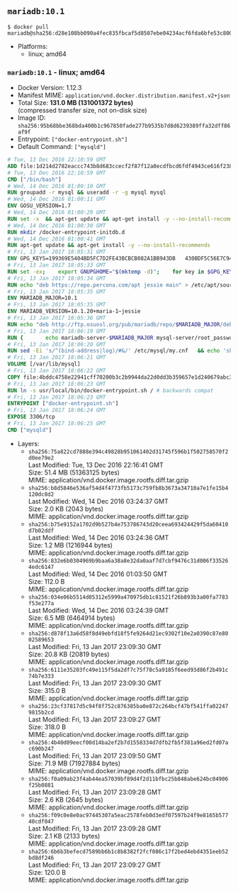 ## `mariadb:10.1`

```console
$ docker pull mariadb@sha256:d28e108bb090a4fec835fbcaf5d8507ebe04234acf6fda6bfe53c8008d095362
```

-	Platforms:
	-	linux; amd64

### `mariadb:10.1` - linux; amd64

-	Docker Version: 1.12.3
-	Manifest MIME: `application/vnd.docker.distribution.manifest.v2+json`
-	Total Size: **131.0 MB (131001372 bytes)**  
	(compressed transfer size, not on-disk size)
-	Image ID: `sha256:95b68bbe368bda400b1c967850fade277b9535b7d8d6239389ffa32dff86af9f`
-	Entrypoint: `["docker-entrypoint.sh"]`
-	Default Command: `["mysqld"]`

```dockerfile
# Tue, 13 Dec 2016 22:10:59 GMT
ADD file:1d214d2782eaccc743b8d683ccecf2f87f12a0ecdfbcd6fdf4943ce616f23870 in / 
# Tue, 13 Dec 2016 22:10:59 GMT
CMD ["/bin/bash"]
# Wed, 14 Dec 2016 01:00:10 GMT
RUN groupadd -r mysql && useradd -r -g mysql mysql
# Wed, 14 Dec 2016 01:00:11 GMT
ENV GOSU_VERSION=1.7
# Wed, 14 Dec 2016 01:00:29 GMT
RUN set -x 	&& apt-get update && apt-get install -y --no-install-recommends ca-certificates wget && rm -rf /var/lib/apt/lists/* 	&& wget -O /usr/local/bin/gosu "https://github.com/tianon/gosu/releases/download/$GOSU_VERSION/gosu-$(dpkg --print-architecture)" 	&& wget -O /usr/local/bin/gosu.asc "https://github.com/tianon/gosu/releases/download/$GOSU_VERSION/gosu-$(dpkg --print-architecture).asc" 	&& export GNUPGHOME="$(mktemp -d)" 	&& gpg --keyserver ha.pool.sks-keyservers.net --recv-keys B42F6819007F00F88E364FD4036A9C25BF357DD4 	&& gpg --batch --verify /usr/local/bin/gosu.asc /usr/local/bin/gosu 	&& rm -r "$GNUPGHOME" /usr/local/bin/gosu.asc 	&& chmod +x /usr/local/bin/gosu 	&& gosu nobody true 	&& apt-get purge -y --auto-remove ca-certificates wget
# Wed, 14 Dec 2016 01:00:30 GMT
RUN mkdir /docker-entrypoint-initdb.d
# Wed, 14 Dec 2016 01:00:41 GMT
RUN apt-get update && apt-get install -y --no-install-recommends 		apt-transport-https ca-certificates 		pwgen 	&& rm -rf /var/lib/apt/lists/*
# Fri, 13 Jan 2017 18:05:31 GMT
ENV GPG_KEYS=199369E5404BD5FC7D2FE43BCBCB082A1BB943DB 	430BDF5C56E7C94E848EE60C1C4CBDCDCD2EFD2A 	4D1BB29D63D98E422B2113B19334A25F8507EFA5
# Fri, 13 Jan 2017 18:05:33 GMT
RUN set -ex; 	export GNUPGHOME="$(mktemp -d)"; 	for key in $GPG_KEYS; do 		gpg --keyserver ha.pool.sks-keyservers.net --recv-keys "$key"; 	done; 	gpg --export $GPG_KEYS > /etc/apt/trusted.gpg.d/mariadb.gpg; 	rm -r "$GNUPGHOME"; 	apt-key list
# Fri, 13 Jan 2017 18:05:34 GMT
RUN echo "deb https://repo.percona.com/apt jessie main" > /etc/apt/sources.list.d/percona.list 	&& { 		echo 'Package: *'; 		echo 'Pin: release o=Percona Development Team'; 		echo 'Pin-Priority: 998'; 	} > /etc/apt/preferences.d/percona
# Fri, 13 Jan 2017 18:05:35 GMT
ENV MARIADB_MAJOR=10.1
# Fri, 13 Jan 2017 18:05:35 GMT
ENV MARIADB_VERSION=10.1.20+maria-1~jessie
# Fri, 13 Jan 2017 18:05:36 GMT
RUN echo "deb http://ftp.osuosl.org/pub/mariadb/repo/$MARIADB_MAJOR/debian jessie main" > /etc/apt/sources.list.d/mariadb.list 	&& { 		echo 'Package: *'; 		echo 'Pin: release o=MariaDB'; 		echo 'Pin-Priority: 999'; 	} > /etc/apt/preferences.d/mariadb
# Fri, 13 Jan 2017 18:06:19 GMT
RUN { 		echo mariadb-server-$MARIADB_MAJOR mysql-server/root_password password 'unused'; 		echo mariadb-server-$MARIADB_MAJOR mysql-server/root_password_again password 'unused'; 	} | debconf-set-selections 	&& apt-get update 	&& apt-get install -y 		mariadb-server=$MARIADB_VERSION 		percona-xtrabackup 		socat 	&& rm -rf /var/lib/apt/lists/* 	&& sed -ri 's/^user\s/#&/' /etc/mysql/my.cnf /etc/mysql/conf.d/* 	&& rm -rf /var/lib/mysql && mkdir -p /var/lib/mysql /var/run/mysqld 	&& chown -R mysql:mysql /var/lib/mysql /var/run/mysqld 	&& chmod 777 /var/run/mysqld
# Fri, 13 Jan 2017 18:06:20 GMT
RUN sed -Ei 's/^(bind-address|log)/#&/' /etc/mysql/my.cnf 	&& echo 'skip-host-cache\nskip-name-resolve' | awk '{ print } $1 == "[mysqld]" && c == 0 { c = 1; system("cat") }' /etc/mysql/my.cnf > /tmp/my.cnf 	&& mv /tmp/my.cnf /etc/mysql/my.cnf
# Fri, 13 Jan 2017 18:06:21 GMT
VOLUME [/var/lib/mysql]
# Fri, 13 Jan 2017 18:06:22 GMT
COPY file:4bddc4758e22941cff70200b3c2b9944da22d0dd3b359657e1d240679abc379b in /usr/local/bin/ 
# Fri, 13 Jan 2017 18:06:23 GMT
RUN ln -s usr/local/bin/docker-entrypoint.sh / # backwards compat
# Fri, 13 Jan 2017 18:06:23 GMT
ENTRYPOINT ["docker-entrypoint.sh"]
# Fri, 13 Jan 2017 18:06:24 GMT
EXPOSE 3306/tcp
# Fri, 13 Jan 2017 18:06:25 GMT
CMD ["mysqld"]
```

-	Layers:
	-	`sha256:75a822cd7888e394c49828b951061402d31745f596b1f502758570f2d0ee79e2`  
		Last Modified: Tue, 13 Dec 2016 22:16:41 GMT  
		Size: 51.4 MB (51363125 bytes)  
		MIME: application/vnd.docker.image.rootfs.diff.tar.gzip
	-	`sha256:b8d5846e536af54d4f4773fb5173c759fb8b3673a34710a7e1fe15b4120dc8d2`  
		Last Modified: Wed, 14 Dec 2016 03:24:37 GMT  
		Size: 2.0 KB (2043 bytes)  
		MIME: application/vnd.docker.image.rootfs.diff.tar.gzip
	-	`sha256:b75e9152a1702d9b527b4e753786743d20ceea693424429f5da60410d7b02ddf`  
		Last Modified: Wed, 14 Dec 2016 03:24:36 GMT  
		Size: 1.2 MB (1216944 bytes)  
		MIME: application/vnd.docker.image.rootfs.diff.tar.gzip
	-	`sha256:832e6b0304969b9baa6a38a8e32da0aaf7d7cbf9476c31d006f335264edc6147`  
		Last Modified: Wed, 14 Dec 2016 01:03:50 GMT  
		Size: 112.0 B  
		MIME: application/vnd.docker.image.rootfs.diff.tar.gzip
	-	`sha256:034e06b5514d05312e5999a470975db1c81521f26b893b3a00fa7783f53e277a`  
		Last Modified: Wed, 14 Dec 2016 03:24:39 GMT  
		Size: 6.5 MB (6464914 bytes)  
		MIME: application/vnd.docker.image.rootfs.diff.tar.gzip
	-	`sha256:d878f13a6d58f8d49ebfd18f5fe9264d21ec9302f10e2a0390c87e8002589653`  
		Last Modified: Fri, 13 Jan 2017 23:09:30 GMT  
		Size: 20.8 KB (20819 bytes)  
		MIME: application/vnd.docker.image.rootfs.diff.tar.gzip
	-	`sha256:6111e35203fc49e115f5da2df7c75f78c5a9185f6eed93d86f2b491c74b7e333`  
		Last Modified: Fri, 13 Jan 2017 23:09:30 GMT  
		Size: 315.0 B  
		MIME: application/vnd.docker.image.rootfs.diff.tar.gzip
	-	`sha256:23cf37817d5c94f8f752c876385ba0e872c264bcf47bf541ffa022479815b2cd`  
		Last Modified: Fri, 13 Jan 2017 23:09:27 GMT  
		Size: 318.0 B  
		MIME: application/vnd.docker.image.rootfs.diff.tar.gzip
	-	`sha256:4b40d09eecf00d14ba2ef2b7d1558334d7dfb2fb5f381a96ed2fd07ac690b247`  
		Last Modified: Fri, 13 Jan 2017 23:09:50 GMT  
		Size: 71.9 MB (71927884 bytes)  
		MIME: application/vnd.docker.image.rootfs.diff.tar.gzip
	-	`sha256:f0a09ab23f4ab44ea57039bf89d4f2d11bfbc25b848abe624bc04906f25b0881`  
		Last Modified: Fri, 13 Jan 2017 23:09:28 GMT  
		Size: 2.6 KB (2645 bytes)  
		MIME: application/vnd.docker.image.rootfs.diff.tar.gzip
	-	`sha256:f09c0e8e0ac97445307a5eac2578feb0d3edf07597b24f9e8165b57740cdf047`  
		Last Modified: Fri, 13 Jan 2017 23:09:28 GMT  
		Size: 2.1 KB (2133 bytes)  
		MIME: application/vnd.docker.image.rootfs.diff.tar.gzip
	-	`sha256:6b6b3befecd7589bb6b1c8b8382f2fcf086c17f2bed4ebd4351eeb52bd8df246`  
		Last Modified: Fri, 13 Jan 2017 23:09:27 GMT  
		Size: 120.0 B  
		MIME: application/vnd.docker.image.rootfs.diff.tar.gzip

